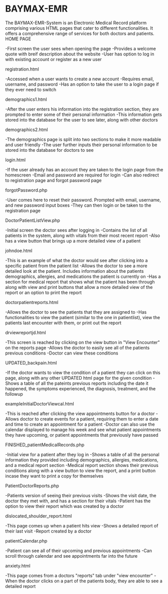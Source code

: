 # BAYMAX-EMR
 The BAYMAX-EMR-System is an Electronic Medical Record platform comprising various HTML pages that cater to different functionalities. It offers a comprehensive range of services for both doctors and patients. 
HOME PAGE

-First screen the user sees when opening the page -Provides a welcome quote with breif description about the website -User has option to log in with existing account or register as a new user

registration.html

-Accessed when a user wants to create a new account -Requires email, username, and password -Has an option to take the user to a login page if they ever need to switch

demographics1.html

-After the user enters his information into the registration section, they are prompted to enter some of their personal information -This information gets stored into the database for the user to see later, along with other doctors

demographics2.html

-The demographics page is split into two sections to make it more readable and user friendly -The user further inputs their personal information to be stored into the database for doctors to see

login.html

-If the user already has an account they are taken to the login page from the homescreen -Email and password are required for login -Can also redirect to registration page and forgot password page

forgotPassword.php

-User comes here to reset their password. Prompted with email, username, and new password input boxes -They can then login or be taken to the registration page

DoctorPatientListView.php

-Initial screen the doctor sees after logging in -Contains the list of all patients in the system, along with vitals from their most recent report -Also has a view button that brings up a more detailed view of a patient

johndoe.html

-This is an example of what the doctor would see after clicking into a specific patient from the patient list -Allows the doctor to see a more detailed look at the patient. Includes information about the patients demographics, allergies, and medications the patient is currently on -Has a section for medical report that shows what the patient has been through along with view and print buttons that allow a more detailed view of the report or an option to print the report

doctorpatientreports.html

-Allows the doctor to see the patients that they are assigned to -Has functionalities to view the patient (similar to the one in patientlist), view the patients last encounter with them, or print out the report

drviewreportjd.html

-This screen is reached by clicking on the view button in "View Encounter" on the reports page -Allows the doctor to easily see all of the patients previous conditions -Doctor can view these conditions

UPDATED_backpain.html

-If the doctor wants to view the condition of a patient they can click on this page, along with any other UPDATED html page for the given condition -Shows a table of all the pateints previous reports including the date it happened, the symptoms experienced, the diagnosis, treatment, and the followup

exampleInitialDoctorViewcal.html

-This is reached after clicking the view appointments button for a doctor -Allows doctor to create events for a patient, requiring them to enter a date and time to create an appointment for a patient -Doctor can also use the calendar displayed to manage his week and see what patient appointments they have upcoming, or patient appointments that previously have passed

FINISHED_patientMedicalRecords.php

-Initial view for a patient after they log in -Shows a table of all the personal information they provided including demographics, allergies, medications, and a medical report section -Medical report section shows their previous conditions along with a view button to view the report, and a print button incase they want to print a copy for themselves

PatientDoctorReports.php

-Patients version of seeing their previous visits -Shows the visit date, the doctor they met with, and has a section for their vitals -Patient has the option to view their report which was created by a doctor

dislocated_shoulder_report.html

-This page comes up when a patient hits view -Shows a detailed report of their last visit -Report created by a doctor

patientCalendar.php

-Patient can see all of their upcoming and previous appointments -Can scroll through calendar and see appointments far into the future

anxiety.html

-This page comes from a doctors "reports" tab under "view encounter" -When the doctor clicks on a part of the patients body, they are able to see a detailed report
